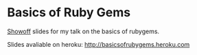 # Basics of Ruby Gems

[Showoff](https://github.com/schacon/showoff) slides for my talk on the basics of rubygems.

Slides avaliable on heroku: http://basicsofrubygems.heroku.com
